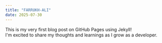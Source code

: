 ```yaml
---
title: "FARRUKH-ALI"
date: 2025-07-30
---
```



This is my very first blog post on GitHub Pages using Jekyll!  
I'm excited to share my thoughts and learnings as I grow as a developer.
